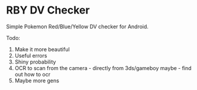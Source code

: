 # RBY DV Checker

Simple Pokemon Red/Blue/Yellow DV checker for Android.

Todo:
1. Make it more beautiful
2. Useful errors
3. Shiny probability
4. OCR to scan from the camera - directly from 3ds/gameboy maybe - find out how to ocr
5. Maybe more gens